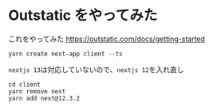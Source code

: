 # Outstatic をやってみた

これをやってみた
https://outstatic.com/docs/getting-started

```
yarn create next-app client --ts
```

`nextjs 13`は対応していないので、`nextjs 12`を入れ直し

```
cd client
yarn remove next
yarn add next@12.3.2
```

